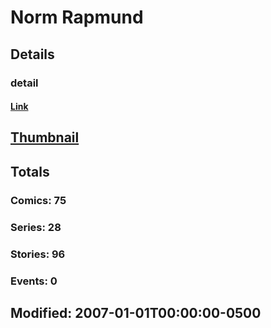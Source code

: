 # Norm  Rapmund 
## Details
### detail
#### [Link](http://marvel.com/comics/creators/461/norm_rapmund?utm_campaign=apiRef&utm_source=225578a89fc76f3d20fbffda5d17a88d)
## [Thumbnail](http://i.annihil.us/u/prod/marvel/i/mg/2/60/4bb68aa1eeff6.jpg)
## Totals
### Comics: 75
### Series: 28
### Stories: 96
### Events: 0
## Modified: 2007-01-01T00:00:00-0500